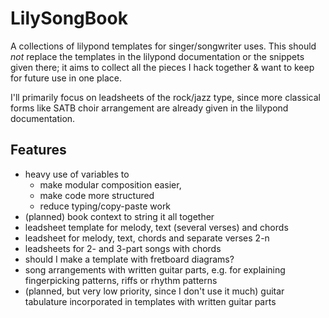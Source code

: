 # LilySongBook

A collections of lilypond templates for singer/songwriter uses. This should *not* replace the templates in the lilypond documentation or the snippets given there; it aims to collect all the pieces I hack together & want to keep for future use in one place.

I'll primarily focus on leadsheets of the rock/jazz type, since more classical forms like SATB choir arrangement are already given in the lilypond documentation.

## Features
* heavy use of variables to 
  * make modular composition easier, 
  * make code more structured
  * reduce typing/copy-paste work  
* (planned) book context to string it all together
* leadsheet template for melody, text (several verses) and chords
* leadsheet for melody, text, chords and separate verses 2-n
* leadsheets for 2- and 3-part songs with chords
* should I make a template with fretboard diagrams?
* song arrangements with written guitar parts, e.g. for explaining fingerpicking patterns, riffs or rhythm patterns
* (planned, but very low priority, since I don't use it much) guitar tabulature incorporated in templates with written guitar parts